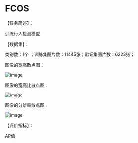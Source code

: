 # FCOS
【任务简述】：
  
  训练行人检测模型

【数据集】：
  
  类别数：1个 ；训练集图片数：11445张；验证集图片数：6223张；
  
  图像的宽高散点图：

![image](https://user-images.githubusercontent.com/43900165/165421930-34fd44f6-501e-4e48-a4b8-e0b0535cb010.png)
  
  图像的宽高比散点图：
  
![image](https://user-images.githubusercontent.com/43900165/165429653-731b12b3-fc6d-43b8-ac36-589bc09edddf.png)

  
  图像的分辨率散点图：

![image](https://user-images.githubusercontent.com/43900165/165429001-133c4717-b752-4d92-b65c-6d2bf76a4cfe.png)



【评价指标】：
  
  AP值
